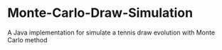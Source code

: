 # Monte-Carlo-Draw-Simulation
A Java implementation for simulate a tennis draw evolution with Monte Carlo method
